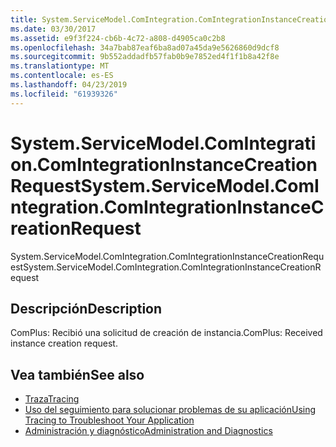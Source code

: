 ```yaml
---
title: System.ServiceModel.ComIntegration.ComIntegrationInstanceCreationRequest
ms.date: 03/30/2017
ms.assetid: e9f3f224-cb6b-4c72-a808-d4905ca0c2b8
ms.openlocfilehash: 34a7bab87eaf6ba8ad07a45da9e5626860d9dcf8
ms.sourcegitcommit: 9b552addadfb57fab0b9e7852ed4f1f1b8a42f8e
ms.translationtype: MT
ms.contentlocale: es-ES
ms.lasthandoff: 04/23/2019
ms.locfileid: "61939326"
---
```

# <a name="systemservicemodelcomintegrationcomintegrationinstancecreationrequest"></a><span data-ttu-id="b6fce-102">System.ServiceModel.ComIntegration.ComIntegrationInstanceCreationRequest</span><span class="sxs-lookup"><span data-stu-id="b6fce-102">System.ServiceModel.ComIntegration.ComIntegrationInstanceCreationRequest</span></span>
<span data-ttu-id="b6fce-103">System.ServiceModel.ComIntegration.ComIntegrationInstanceCreationRequest</span><span class="sxs-lookup"><span data-stu-id="b6fce-103">System.ServiceModel.ComIntegration.ComIntegrationInstanceCreationRequest</span></span>  
  
## <a name="description"></a><span data-ttu-id="b6fce-104">Descripción</span><span class="sxs-lookup"><span data-stu-id="b6fce-104">Description</span></span>  
 <span data-ttu-id="b6fce-105">ComPlus: Recibió una solicitud de creación de instancia.</span><span class="sxs-lookup"><span data-stu-id="b6fce-105">ComPlus: Received instance creation request.</span></span>  
  
## <a name="see-also"></a><span data-ttu-id="b6fce-106">Vea también</span><span class="sxs-lookup"><span data-stu-id="b6fce-106">See also</span></span>

- [<span data-ttu-id="b6fce-107">Traza</span><span class="sxs-lookup"><span data-stu-id="b6fce-107">Tracing</span></span>](../../../../../docs/framework/wcf/diagnostics/tracing/index.md)
- [<span data-ttu-id="b6fce-108">Uso del seguimiento para solucionar problemas de su aplicación</span><span class="sxs-lookup"><span data-stu-id="b6fce-108">Using Tracing to Troubleshoot Your Application</span></span>](../../../../../docs/framework/wcf/diagnostics/tracing/using-tracing-to-troubleshoot-your-application.md)
- [<span data-ttu-id="b6fce-109">Administración y diagnóstico</span><span class="sxs-lookup"><span data-stu-id="b6fce-109">Administration and Diagnostics</span></span>](../../../../../docs/framework/wcf/diagnostics/index.md)
